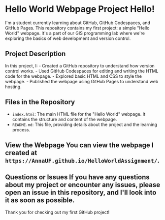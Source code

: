 # Hello World Webpage Project Hello! 

I'm a student currently learning about GitHub, GitHub Codespaces, and GitHub Pages. This repository contains my first project: a simple "Hello World" webpage. It's a part of our GIS programming lab where we're exploring the basics of web development and version control. 

## Project Description 

In this project, I: - Created a GitHub repository to understand how version control works. - Used GitHub Codespaces for editing and writing the HTML code for the webpage. - Explored basic HTML and CSS to style the webpage. - Published the webpage using GitHub Pages to understand web hosting. 

## Files in the Repository 

- `index.html`: The main HTML file for the "Hello World" webpage. It contains the structure and content of the webpage. 
- `README.md`: This file, providing details about the project and the learning process. 

## View the Webpage You can view the webpage I created at `https://AnnaUF.github.io/HelloWorldAssignment/`.

## Questions or Issues If you have any questions about my project or encounter any issues, please open an issue in this repository, and I'll look into it as soon as possible. 

Thank you for checking out my first GitHub project!

